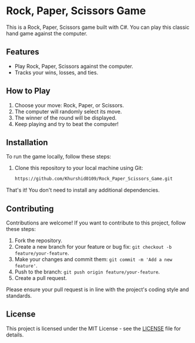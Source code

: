 # Rock, Paper, Scissors Game

This is a Rock, Paper, Scissors game built with C#. You can play this classic hand game against the computer. 

## Features

- Play Rock, Paper, Scissors against the computer.
- Tracks your wins, losses, and ties.

## How to Play

1. Choose your move: Rock, Paper, or Scissors.
2. The computer will randomly select its move.
3. The winner of the round will be displayed.
4. Keep playing and try to beat the computer!

## Installation

To run the game locally, follow these steps:

1. Clone this repository to your local machine using Git:

   ```bash
   https://github.com/Khurshid0109/Rock_Paper_Scissors_Game.git
   
That's it! You don't need to install any additional dependencies.

## Contributing

Contributions are welcome! If you want to contribute to this project, follow these steps:

1. Fork the repository.
2. Create a new branch for your feature or bug fix: `git checkout -b feature/your-feature`.
3. Make your changes and commit them: `git commit -m 'Add a new feature'`.
4. Push to the branch: `git push origin feature/your-feature`.
5. Create a pull request.

Please ensure your pull request is in line with the project's coding style and standards. 

## License

This project is licensed under the MIT License - see the [LICENSE](LICENSE) file for details.
